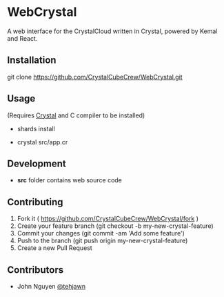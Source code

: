 # WebCrystal

A web interface for the CrystalCloud written in Crystal, powered by Kemal and React.

## Installation

git clone https://github.com/CrystalCubeCrew/WebCrystal.git

## Usage

(Requires [Crystal](https://crystal-lang.org/) and C compiler to be installed)

- shards install

- crystal src/app.cr

## Development

- **src** folder contains web source code

## Contributing

1. Fork it ( https://github.com/CrystalCubeCrew/WebCrystal/fork )
2. Create your feature branch (git checkout -b my-new-crystal-feature)
3. Commit your changes (git commit -am 'Add some feature')
4. Push to the branch (git push origin my-new-crystal-feature)
5. Create a new Pull Request

## Contributors

- John Nguyen [@tehjawn](https://github.com/tehjawn)
